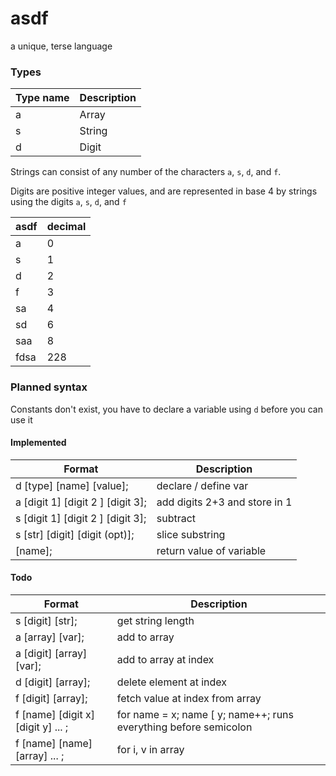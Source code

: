 # asdf
a unique, terse language

### Types

Type name | Description
--- | ---
a | Array
s | String
d | Digit

Strings can consist of any number of the characters `a`, `s`, `d`, and `f`.

Digits are positive integer values, and are represented in base 4 by strings using the digits `a`, `s`, `d`, and `f`

asdf | decimal
--- | ---
a | 0
s | 1
d | 2
f | 3
sa | 4
sd | 6
saa | 8
fdsa | 228

### Planned syntax
Constants don't exist, you have to declare a variable using `d` before you can use it

#### Implemented
Format | Description
--- | ---
d [type] [name] [value]; | declare / define var
a [digit 1] [digit 2 ] [digit 3]; | add digits 2+3 and store in 1
s [digit 1] [digit 2 ] [digit 3]; | subtract
s [str] [digit] [digit (opt)];	| slice substring
[name];	| return value of variable

#### Todo
Format | Description
--- | ---
s [digit] [str]; | get string length
a [array] [var]; | add to array
a [digit] [array] [var]; | add to array at index
d [digit] [array]; | delete element at index
f [digit] [array]; | fetch value at index from array
f [name] [digit x] [digit y] ... ; | for name = x; name [ y; name++; 	runs everything before semicolon
f [name] [name] [array] ... ; | for i, v in array
